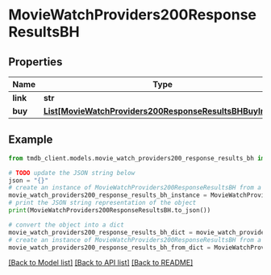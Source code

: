 # MovieWatchProviders200ResponseResultsBH


## Properties

Name | Type | Description | Notes
------------ | ------------- | ------------- | -------------
**link** | **str** |  | [optional] 
**buy** | [**List[MovieWatchProviders200ResponseResultsBHBuyInner]**](MovieWatchProviders200ResponseResultsBHBuyInner.md) |  | [optional] 

## Example

```python
from tmdb_client.models.movie_watch_providers200_response_results_bh import MovieWatchProviders200ResponseResultsBH

# TODO update the JSON string below
json = "{}"
# create an instance of MovieWatchProviders200ResponseResultsBH from a JSON string
movie_watch_providers200_response_results_bh_instance = MovieWatchProviders200ResponseResultsBH.from_json(json)
# print the JSON string representation of the object
print(MovieWatchProviders200ResponseResultsBH.to_json())

# convert the object into a dict
movie_watch_providers200_response_results_bh_dict = movie_watch_providers200_response_results_bh_instance.to_dict()
# create an instance of MovieWatchProviders200ResponseResultsBH from a dict
movie_watch_providers200_response_results_bh_from_dict = MovieWatchProviders200ResponseResultsBH.from_dict(movie_watch_providers200_response_results_bh_dict)
```
[[Back to Model list]](../README.md#documentation-for-models) [[Back to API list]](../README.md#documentation-for-api-endpoints) [[Back to README]](../README.md)


